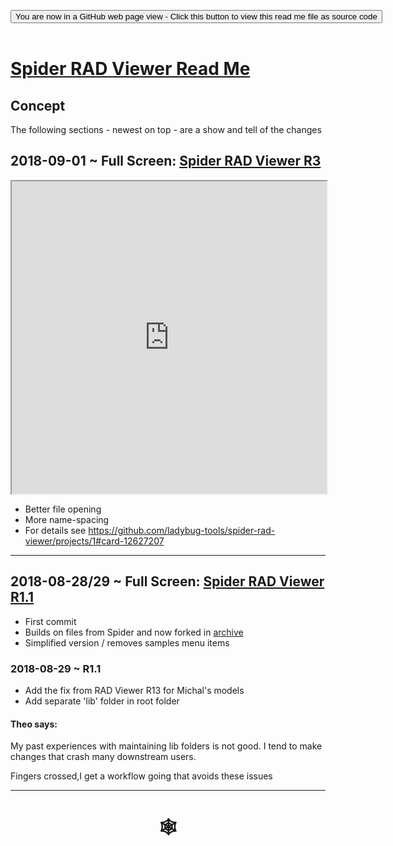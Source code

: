 <span style=display:none; >[You are now in a GitHub source code view - click this link to view Read Me file as a web page]( https://www.ladybug.tools/spider-rad-viewer/#rad-viewer/README.md "View file as a web page." ) </span>
<div><input type=button class="btn btn-secondary btn-sm" onclick=window.location.href="https://github.com/ladybug-tools/spider-rad-viewer/tree/master/rad-viewer"
value='You are now in a GitHub web page view - Click this button to view this read me file as source code' ></div>

<br>

# [Spider RAD Viewer Read Me]( #rad-viewer/README.md )

## Concept

The following sections - newest on top - are a show and tell of the changes


## 2018-09-01 ~ Full Screen: [Spider RAD Viewer R3]( https://www.ladybug.tools/spider-rad-viewer/rad-viewer/r3/rad-viewer.html )

<iframe src=https://www.ladybug.tools/spider-rad-viewer/rad-viewer/index.html width=100% height=500px >Iframes are not viewable in GitHub source code view<</iframe>

* Better file opening
* More name-spacing
* For details see https://github.com/ladybug-tools/spider-rad-viewer/projects/1#card-12627207


***

## 2018-08-28/29 ~ Full Screen: [Spider RAD Viewer R1.1]( https://www.ladybug.tools/spider-rad-viewer/rad-viewer/r1-1/rad-viewer.html )

<!--
<iframe src=https://www.ladybug.tools/spider-rad-viewer/rad-viewer/index.html width=100% height=500px >Iframes are not viewable in GitHub source code view<</iframe>
-->

* First commit
* Builds on files from Spider and now forked in [archive]( file:///D:/Dropbox/Public/git-repos/spider-rad-viewer/index.html#archive/rad-to-threejs/README.md )
* Simplified version / removes samples menu items

### 2018-08-29 ~ R1.1
* Add the fix from RAD Viewer R13 for Michal's models
* Add separate 'lib' folder in root folder

#### Theo says:

My past experiences with maintaining lib folders is not good. I tend to make changes that crash many downstream users.

Fingers crossed,I get a workflow going that avoids these issues



***


# <center title="hello!" ><a href=javascript:window.scrollTo(0,0); style=text-decoration:none; > &#x1f578; </a></center>

